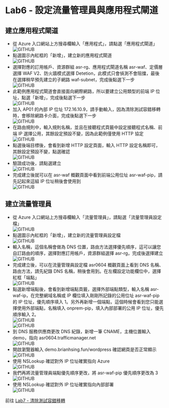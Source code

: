 # Lab6 - 設定流量管理員與應用程式閘道

## 建立應用程式閘道
- 從 Azure 入口網站上方搜尋欄輸入「應用程式」，請點選「應用程式閘道」<br>
  ![GITHUB](https://github.com/BrianHsing/Azure-Migrate/blob/master/vmware-asr/images/appgw-1.png "appgw-1")<br>
- 點選圖示內紅框的「新增」，建立新的應用程式閘道<br>
  ![GITHUB](https://github.com/BrianHsing/Azure-Migrate/blob/master/vmware-asr/images/appgw-2.png "appgw-2")<br>
- 選擇對應的訂用帳戶、資源群組 asr-rg、應用程式閘道名稱 asr-waf、定價層選擇 WAF V2、防火牆模式選擇 Detetion，此模式只會偵測不會阻擋，最後在選擇稍早預先建立的子網路 waf-subnet，完成後點選下一步<br>
  ![GITHUB](https://github.com/BrianHsing/Azure-Migrate/blob/master/vmware-asr/images/appgw-3.png "appgw-3")<br>
- 此範例應用程式閘道會直接面向網際網路，所以要建立公用類型的前端 IP 位址，點選「新增」，完成後點選下一步<br>
  ![GITHUB](https://github.com/BrianHsing/Azure-Migrate/blob/master/vmware-asr/images/appgw-4.png "appgw-4")<br>
- 加入 AP01 的內部 IP 位址 172.16.10.9，請手動輸入，因為清除測試容錯移轉時，會移除網路卡介面，完成後點選下一步<br>
  ![GITHUB](https://github.com/BrianHsing/Azure-Migrate/blob/master/vmware-asr/images/appgw-5.png "appgw-5")<br>
- 在路由規則中，輸入規則名稱，並且在接聽程式頁籤中設定接聽程式名稱、前端 IP 選擇公用，其餘設定預設不變，因為此範例僅使用 HTTP 協定<br>
  ![GITHUB](https://github.com/BrianHsing/Azure-Migrate/blob/master/vmware-asr/images/appgw-6.png "appgw-6")<br>
- 點選後端目標後，會看到新增 HTTP 設定頁面，輸入 HTTP 設定名稱即可，其餘設定預設不變，點選確認<br>
  ![GITHUB](https://github.com/BrianHsing/Azure-Migrate/blob/master/vmware-asr/images/appgw-7.png "appgw-7")<br>
- 驗證成功後，請點選建立<br>
  ![GITHUB](https://github.com/BrianHsing/Azure-Migrate/blob/master/vmware-asr/images/appgw-8.png "appgw-8")<br>
- 完成建立後就可以在 asr-waf 概觀頁面中看到前端公用位址 asr-waf-pip，請先記起來這組 IP 位址稍後會使用到<br>
  ![GITHUB](https://github.com/BrianHsing/Azure-Migrate/blob/master/vmware-asr/images/appgw-9.png "appgw-9")<br>

## 建立流量管理員
- 從 Azure 入口網站上方搜尋欄輸入「流量管理員」，請點選「流量管理員設定檔」<br>
  ![GITHUB](https://github.com/BrianHsing/Azure-Migrate/blob/master/vmware-asr/images/trafficmanager-1.png "trafficmanager-1")<br>
- 點選圖示內紅框的「新增」，建立新的流量管理員設定檔<br>
  ![GITHUB](https://github.com/BrianHsing/Azure-Migrate/blob/master/vmware-asr/images/trafficmanager-2.png "trafficmanager-2")<br>
- 輸入名稱，這個名稱會做為 DNS 位置，路由方法選擇優先順序，這可以讓您自訂路由的順序，選擇對應訂用帳戶，資源群組選擇 asr-rg，完成後選擇建立<br>
  ![GITHUB](https://github.com/BrianHsing/Azure-Migrate/blob/master/vmware-asr/images/trafficmanager-3.png "trafficmanager-3")<br>
- 完成建立後，可以在流量管理員設定檔 asr0604 概觀頁面上看到 DNS 名稱、路由方法，請先紀錄 DNS 名稱，稍後會用到。在左欄設定功能欄位中，選擇紅框「端點」<br>
  ![GITHUB](https://github.com/BrianHsing/Azure-Migrate/blob/master/vmware-asr/images/trafficmanager-4.png "trafficmanager-4")<br>
- 點選新增端點後，會看到新增端點頁籤，選擇外部端點類型，輸入名稱 asr-waf-ip，在完整網域名稱或 IP 欄位填入剛剛所記錄的公用位址 asr-waf-pip 的 IP 位址，優先順序填入 1。另外再新增一個端點，這個時候會看到您只能選擇使用外部端點，名稱填入 onprem-pip，填入內部部署的公用 IP 位址，優先順序輸入 2。<br>
  ![GITHUB](https://github.com/BrianHsing/Azure-Migrate/blob/master/vmware-asr/images/trafficmanager-5-1.png "trafficmanager-5-1")<br>
  ![GITHUB](https://github.com/BrianHsing/Azure-Migrate/blob/master/vmware-asr/images/trafficmanager-5-1.png "trafficmanager-5")<br>
- 到 DNS 服務供應商更改 DNS 紀錄，新增一筆 CNAME，主機位置輸入 demo，指向 asr0604.trafficmanager.net<br>
  ![GITHUB](https://github.com/BrianHsing/Azure-Migrate/blob/master/vmware-asr/images/trafficmanager-6.png "trafficmanager-6")<br>
- 開啟瀏覽器輸入 demo.brianhsing.fun/wordpress 確認網頁是否正常顯示<br>
  ![GITHUB](https://github.com/BrianHsing/Azure-Migrate/blob/master/vmware-asr/images/trafficmanager-7.png "trafficmanager-7")<br>
- 使用 NSLookup 確認對外 IP 位址確實指向 Azure<br>
  ![GITHUB](https://github.com/BrianHsing/Azure-Migrate/blob/master/vmware-asr/images/trafficmanager-8.png "trafficmanager-8")<br>
- 我們再將流量管理員端點優先順序更改，將 asr-waf-pip 優先順序更改為 3<br>
  ![GITHUB](https://github.com/BrianHsing/Azure-Migrate/blob/master/vmware-asr/images/trafficmanager-10.png "trafficmanager-10")<br>
- 使用 NSLookup 確認對外 IP 位址確實指向內部部署<br>
  ![GITHUB](https://github.com/BrianHsing/Azure-Migrate/blob/master/vmware-asr/images/trafficmanager-9.png "trafficmanager-9")<br>

 前往 [Lab7 - 清除測試容錯移轉](https://github.com/BrianHsing/Azure-Migrate/blob/master/vmware-asr/Lab7.md)<br>
